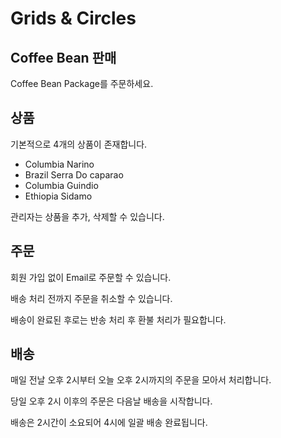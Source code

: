 # Grids & Circles

## Coffee Bean 판매
Coffee Bean Package를 주문하세요.

## 상품
기본적으로 4개의 상품이 존재합니다.
- Columbia Narino
- Brazil Serra Do caparao
- Columbia Guindio
- Ethiopia Sidamo

관리자는 상품을 추가, 삭제할 수 있습니다.

## 주문
회원 가입 없이 Email로 주문할 수 있습니다.

배송 처리 전까지 주문을 취소할 수 있습니다.

배송이 완료된 후로는 반송 처리 후 환불 처리가 필요합니다.

## 배송 
매일 전날 오후 2시부터 오늘 오후 2시까지의 주문을 모아서 처리합니다.  

당일 오후 2시 이후의 주문은 다음날 배송을 시작합니다.

배송은 2시간이 소요되어 4시에 일괄 배송 완료됩니다.